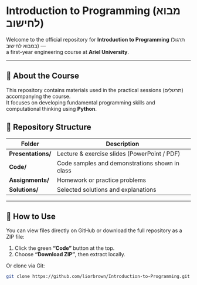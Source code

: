 # Introduction to Programming (מבוא לחישוב)

Welcome to the official repository for **Introduction to Programming** (תרגול במבוא לחישוב) —  
a first-year engineering course at **Ariel University**.

---

## 📘 About the Course
This repository contains materials used in the practical sessions (תרגולים) accompanying the course.  
It focuses on developing fundamental programming skills and computational thinking using **Python**.

## 📂 Repository Structure
| Folder | Description |
|--------|-------------|
| **Presentations/** | Lecture & exercise slides (PowerPoint / PDF) |
| **Code/** | Code samples and demonstrations shown in class |
| **Assignments/** | Homework or practice problems |
| **Solutions/** | Selected solutions and explanations |

---

## 🧭 How to Use
You can view files directly on GitHub or download the full repository as a ZIP file:
1. Click the green **“Code”** button at the top.
2. Choose **“Download ZIP”**, then extract locally.

Or clone via Git:
```bash
git clone https://github.com/liorbrown/Introduction-to-Programming.git

